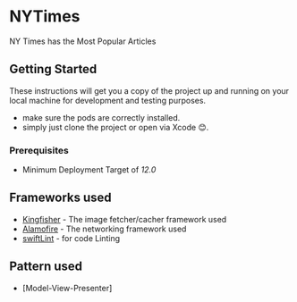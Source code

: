 # NYTimes
NY Times has the Most Popular Articles

## Getting Started

These instructions will get you a copy of the project up and running on your local machine for development and testing purposes.
- make sure the pods are correctly installed.
- simply just clone the project or open via Xcode 😊.

### Prerequisites

- Minimum Deployment Target of *12.0*


## Frameworks used
* [Kingfisher](https://github.com/onevcat/Kingfisher) - The image fetcher/cacher framework used
* [Alamofire](https://github.com/Alamofire/Alamofire) - The networking framework used
* [swiftLint](https://github.com/realm/SwiftLint) - for code Linting

## Pattern used
* [Model-View-Presenter]
